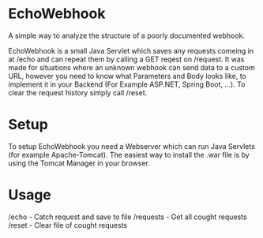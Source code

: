 # EchoWebhook
 A simple way to analyze the structure of a poorly documented webhook.

 EchoWebhook is a small Java Servlet which saves any requests comeing in at /echo and can repeat them by calling a GET reqest on /request. It was made for situations where an unknown webhook can send data to a custom URL, however you need to know what Parameters and Body looks like, to implement it in your Backend (For Example ASP.NET, Spring Boot, ...). To clear the request history simply call /reset.

 # Setup
 To setup EchoWebhook you need a Webserver which can run Java Servlets (for example Apache-Tomcat). The easiest way to install the .war file is by using the Tomcat Manager in your browser.

# Usage
/echo - Catch request and save to file
/requests - Get all cought requests
/reset - Clear file of cought requests